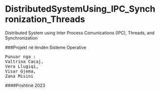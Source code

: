 # DistributedSystemUsing_IPC_Synchronization_Threads
Distributed System using Inter Process Comunications (IPC), Threads, and Synchronization 

###Projekt në lëndën Sisteme Operative
<pre>
Punuar nga :
Valtrina Cacaj,
Vera Llugiqi,
Visar Gjema, 
Zana Misini
</pre>

####Prishtinë 2023
